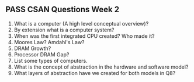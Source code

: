 ## PASS CSAN Questions Week 2

1. What is a computer (A high level conceptual overview)?
2. By extension what is a computer system?
3. When was the first integrated CPU created? Who made it?
4. Moores Law? Amdahl's Law?
5. DRAM Growth?
6. Processor DRAM Gap?
7. List some types of computers.
8. What is the concept of abstraction in the hardware and software model?
9. What layers of abstraction have we created for both models in Q8?